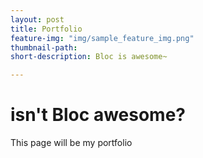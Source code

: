 ```yaml
---
layout: post
title: Portfolio
feature-img: "img/sample_feature_img.png"
thumbnail-path: 
short-description: Bloc is awesome~

---
```

# isn't Bloc awesome?

This page will be my portfolio
